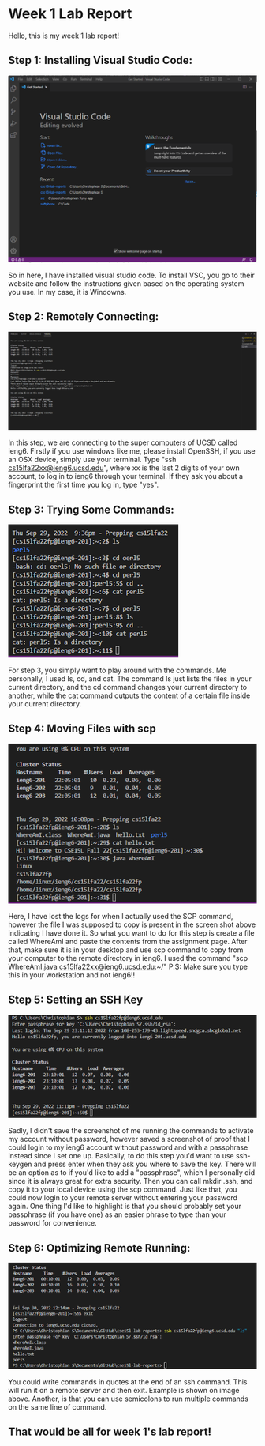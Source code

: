 # **Week 1 Lab Report**
Hello, this is my week 1 lab report!

## Step 1: Installing Visual Studio Code:
![Image](VsCode%20setup-%20Christophian.png)

So in here, I have installed visual studio code. To install VSC, you go to their website and follow the instructions given based on the operating system you use. In my case, it is Windowns.

## Step 2: Remotely Connecting:
![Image](ssh%20cs15l.png)

In this step, we are connecting to the super computers of UCSD called ieng6. Firstly if you use windows like me, please install OpenSSH, if you use an OSX device, simply use your terminal. Type "ssh cs15lfa22xx@ieng6.ucsd.edu", where xx is the last 2 digits of your own account, to log in to ieng6 through your terminal. If they ask you about a fingerprint the first time you log in, type "yes".

## Step 3: Trying Some Commands: 
![Image](cse15l%203.png)

For step 3, you simply want to play around with the commands. Me personally, I used ls, cd, and cat. The command ls just lists the files in your current directory, and the cd command changes your current directory to another, while the cat command outputs the content of a certain file inside your current directory.

## Step 4: Moving Files with scp
![Image](cse15l%20ss.png)

Here, I have lost the logs for when I actually used the SCP command, however the file I was supposed to copy is present in the screen shot above indicating I have done it. So what you want to do for this step is create a file called WhereAmI and paste the contents from the assignment page. After that, make sure it is in your desktop and use scp command to copy from your computer to the remote directory in ieng6. I used the command "scp WhereAmI.java cs15lfa22xx@ieng6.ucsd.edu:~/" 
P.S: Make sure you type this in your workstation and not ieng6!!

## Step 5: Setting an SSH Key
![Image](CS15LLL.png)

Sadly, I didn't save the screenshot of me running the commands to activate my account without password, however saved a screenshot of proof that I could login to my ieng6 account without password and with a passphrase instead since I set one up. Basically, to do this step you'd want to use ssh-keygen and press enter when they ask you where to save the key. There will be an option as to if you'd like to add a "passphrase", which I personally did since it is always great for extra security. Then you can call mkdir .ssh, and copy it to your local device using the scp command. Just like that, you could now login to your remote server without entering your password again. One thing I'd like to highlight is that you should probably set your passphrase (if you have one) as an easier phrase to type than your password for convenience.

## Step 6: Optimizing Remote Running:
![Image](last%202.png)

You could write commands in quotes at the end of an ssh command. This will run it on a remote server and then exit. Example is shown on image above. Another, is that you can use semicolons to run multiple commands on the same line of command. 


## **That would be all for week 1's lab report!**